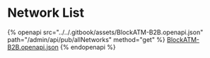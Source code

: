 # Network List

{% openapi src="../../.gitbook/assets/BlockATM-B2B.openapi.json" path="/admin/api/pub/allNetworks" method="get" %}
[BlockATM-B2B.openapi.json](../../.gitbook/assets/BlockATM-B2B.openapi.json)
{% endopenapi %}

